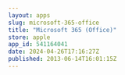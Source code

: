 ```yaml
---
layout: apps
slug: microsoft-365-office
title: "Microsoft 365 (Office)"
store: apple
app_id: 541164041
date: 2024-04-26T17:16:27Z
published: 2013-06-14T16:01:15Z
---
```

